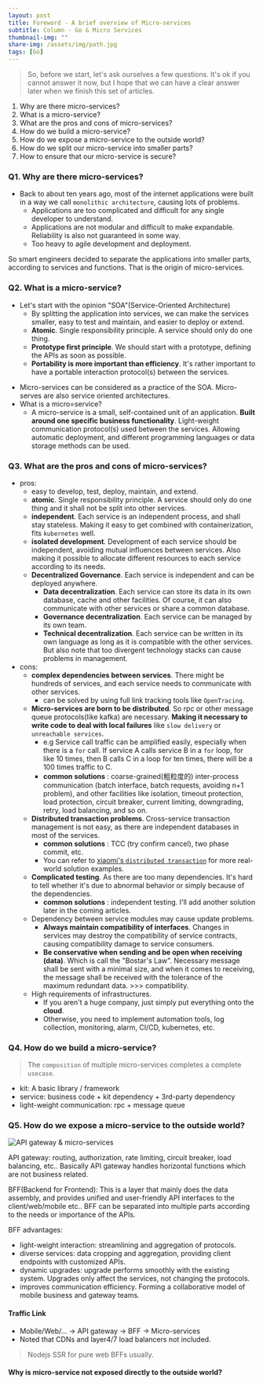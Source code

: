 ```yaml
---
layout: post
title: Foreword - A brief overview of Micro-services
subtitle: Column - Go & Micro Services
thumbnail-img: ""
share-img: /assets/img/path.jpg
tags: [Go]
---
```


> So, before we start, let's ask ourselves a few questions. It's ok if you cannot answer it now, but I hope that we can have a clear answer later when we finish this set of articles.

1. Why are there micro-services?
2. What is a micro-service?
3. What are the pros and cons of micro-services?
4. How do we build a micro-service?
5. How do we expose a micro-service to the outside world?
6. How do we split our micro-service into smaller parts?
7. How to ensure that our micro-service is secure?

### Q1. Why are there micro-services?

<!-- markdownlint-disable MD032 MD004 -->

* Back to about ten years ago, most of the internet applications were built in a way we call `monolithic architecture`, causing lots of problems.
  + Applications are too complicated and difficult for any single developer to understand.
  + Applications are not modular and difficult to make expandable. Reliability is also not guaranteed in some way.
  + Too heavy to agile development and deployment.

So smart engineers decided to separate the applications into smaller parts, according to services and functions. That is the origin of micro-services.

### Q2. What is a micro-service?

* Let's start with the opinion "SOA"(Service-Oriented Architecture)
  + By splitting the application into services, we can make the services smaller, easy to test and maintain, and easier to deploy or extend.
  + **Atomic**. Single responsibility principle. A service should only do one thing.
  + **Prototype first principle**. We should start with a prototype, defining the APIs as soon as possible.
  + **Portability is more important than efficiency**. It's rather important to have a portable interaction protocol(s) between the services.
- Micro-services can be considered as a practice of the SOA. Micro-serves are also service oriented architectures.
- What is a micro=service?
  + A micro-service is a small, self-contained unit of an application. **Built around one specific business functionality**. Light-weight communication protocol(s) used between the services. Allowing automatic deployment, and different programming languages or data storage methods can be used.

### Q3. What are the pros and cons of micro-services?

* pros:
  - easy to develop, test, deploy, maintain, and extend.
  - **atomic**. Single responsibility principle. A service should only do one thing and it shall not be split into other services.
  - **independent**. Each service is an independent process, and shall stay stateless. Making it easy to get combined with containerization, fits `kubernetes` well.
  - **isolated development**. Development of each service should be independent, avoiding mutual influences between services. Also making it possible to allocate different resources to each service according to its needs.
  - **Decentralized Governance**. Each service is independent and can be deployed anywhere.
    + **Data decentralization**. Each service can store its data in its own database, cache and other facilities. Of course, it can also communicate with other services or share a common database.
    + **Governance decentralization**. Each service can be managed by its own team.
    + **Technical decentralization**. Each service can be written in its own language as long as it is compatible with the other services. But also note that too divergent technology stacks can cause problems in management.
* cons:
  - **complex dependencies between services**. There might be hundreds of services, and each service needs to communicate with other services.
    + can be solved by using full link tracking tools like `OpenTracing`.
  - **Micro-services are born to be distributed**. So rpc or other message queue protocols(like kafka) are necessary. **Making it necessary to write code to deal with local failures** like `slow delivery` or `unreachable services`.
    + e.g Service call traffic can be amplified easily, especially when there is a `for` call. If service A calls service B in a `for` loop, for like 10 times, then B calls C in a loop for ten times, there will be a 100 times traffic to C.
    + **common solutions** : coarse-grained(粗粒度的) inter-process communication (batch interface, batch requests, avoiding n+1 problem), and other facilities like isolation, timeout protection, load protection,  circuit breaker, current limiting, downgrading, retry, load balancing, and so on.
  - **Distributed transaction problems**. Cross-service transaction management is not easy, as there are independent databases in most of the services.
    + **common solutions** : TCC (try confirm cancel), two phase commit, etc.
    + You can refer to [xiaomi's `distributed transaction`](https://xiaomi-info.github.io/2020/01/02/distributed-transaction/) for more real-world solution examples.
  - **Complicated testing**. As there are too many dependencies. It's hard to tell whether it's due to abnormal behavior or simply because of the dependencies.
    + **common solutions** : independent testing. I'll add another solution later in the coming articles.
  - Dependency between service modules may cause update problems.
    + **Always maintain compatibility of interfaces**. Changes in services may destroy the compatibility of service contracts, causing compatibility damage to service consumers.
    + **Be conservative when sending and be open when receiving (data)**.  Which is call the "Bostar's Law". Necessary message shall be sent with a minimal size, and when it comes to receiving, the message shall be received with the tolerance of the maximum redundant data. >>> compatibility.
  - High requirements of infrastructures.
    + If you aren't a huge company, just simply put everything onto the **cloud**.
    + Otherwise, you need to implement automation tools, log collection, monitoring, alarm, CI/CD, kubernetes, etc.

### Q4. How do we build a micro-service?

> The `composition` of multiple micro-services completes a complete `usecase`.

* kit: A basic library / framework
* service: business code + kit dependency + 3rd-party dependency
* light-weight communication: rpc + message queue

### Q5. How do we expose a micro-service to the outside world?

![API gateway & micro-services](/assets/img/micro-service-column/APIgateway&microservices.png)

API gateway: routing, authorization, rate limiting, circuit breaker, load balancing, etc.. Basically API gateway handles horizontal functions which are not business related.

BFF(Backend for Frontend): This is a layer that mainly does the data assembly, and provides unified and user-friendly API interfaces to the client/web/mobile etc.. BFF can be separated into multiple parts according to the needs or importance of the APIs.

BFF advantages:
- light-weight interaction: streamlining and aggregation of protocols.
- diverse services: data cropping and aggregation, providing client endpoints with customized APIs.
- dynamic upgrades: upgrade performs smoothly with the existing system. Upgrades only affect the services, not changing the protocols.
- improves communication efficiency. Forming a collaborative model of mobile business and gateway teams.

#### Traffic Link

* Mobile/Web/... -> API gateway -> BFF -> Micro-services
* Noted that CDNs and layer4/7 load balancers not included.
> Nodejs SSR for pure web BFFs usually.

#### Why is micro-service not exposed directly to the outside world?
